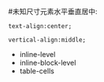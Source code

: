 #未知尺寸元素水平垂直居中:

    text-align:center;

    vertical-align:middle;

* inline-level
* inline-block-level
* table-cells
